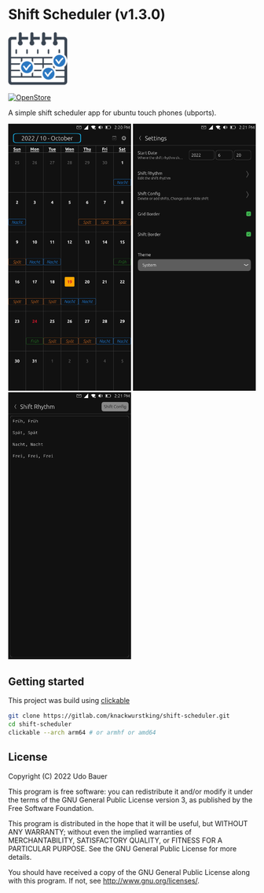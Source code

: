 # Shift Scheduler (v1.3.0)

<img src="assets/logo.png" width="120" />

[![OpenStore](https://open-store.io/badges/en_US.png)](https://open-store.io/app/shift-scheduler.knackwurstking)

A simple shift scheduler app for ubuntu touch phones (ubports).

<img src="assets/open-store/portrait.png" width="250" />
<img src="assets/open-store/settings.png" width="250" />
<img src="assets/open-store/rhythm.png" width="250" />

## Getting started

This project was build using [clickable](https://clickable-ut.dev/en/latest/)

```Bash
git clone https://gitlab.com/knackwurstking/shift-scheduler.git
cd shift-scheduler
clickable --arch arm64 # or armhf or amd64
```

## License

Copyright (C) 2022 Udo Bauer

This program is free software: you can redistribute it and/or modify it under
the terms of the GNU General Public License version 3, as published by
the Free Software Foundation.

This program is distributed in the hope that it will be useful, but WITHOUT ANY
WARRANTY; without even the implied warranties of MERCHANTABILITY, SATISFACTORY
QUALITY, or FITNESS FOR A PARTICULAR PURPOSE.
See the GNU General Public License for more details.

You should have received a copy of the GNU General Public License along with
this program. If not, see <http://www.gnu.org/licenses/>.
